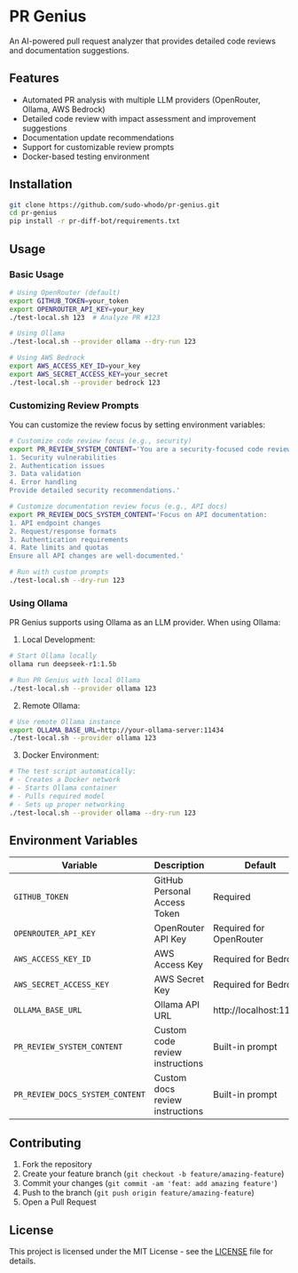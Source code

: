 # PR Genius

An AI-powered pull request analyzer that provides detailed code reviews and documentation suggestions.

## Features

- Automated PR analysis with multiple LLM providers (OpenRouter, Ollama, AWS Bedrock)
- Detailed code review with impact assessment and improvement suggestions
- Documentation update recommendations
- Support for customizable review prompts
- Docker-based testing environment

## Installation

```bash
git clone https://github.com/sudo-whodo/pr-genius.git
cd pr-genius
pip install -r pr-diff-bot/requirements.txt
```

## Usage

### Basic Usage

```bash
# Using OpenRouter (default)
export GITHUB_TOKEN=your_token
export OPENROUTER_API_KEY=your_key
./test-local.sh 123  # Analyze PR #123

# Using Ollama
./test-local.sh --provider ollama --dry-run 123

# Using AWS Bedrock
export AWS_ACCESS_KEY_ID=your_key
export AWS_SECRET_ACCESS_KEY=your_secret
./test-local.sh --provider bedrock 123
```

### Customizing Review Prompts

You can customize the review focus by setting environment variables:

```bash
# Customize code review focus (e.g., security)
export PR_REVIEW_SYSTEM_CONTENT='You are a security-focused code reviewer. Focus on:
1. Security vulnerabilities
2. Authentication issues
3. Data validation
4. Error handling
Provide detailed security recommendations.'

# Customize documentation review focus (e.g., API docs)
export PR_REVIEW_DOCS_SYSTEM_CONTENT='Focus on API documentation:
1. API endpoint changes
2. Request/response formats
3. Authentication requirements
4. Rate limits and quotas
Ensure all API changes are well-documented.'

# Run with custom prompts
./test-local.sh --dry-run 123
```

### Using Ollama

PR Genius supports using Ollama as an LLM provider. When using Ollama:

1. Local Development:

```bash
# Start Ollama locally
ollama run deepseek-r1:1.5b

# Run PR Genius with local Ollama
./test-local.sh --provider ollama 123
```

2. Remote Ollama:

```bash
# Use remote Ollama instance
export OLLAMA_BASE_URL=http://your-ollama-server:11434
./test-local.sh --provider ollama 123
```

3. Docker Environment:

```bash
# The test script automatically:
# - Creates a Docker network
# - Starts Ollama container
# - Pulls required model
# - Sets up proper networking
./test-local.sh --provider ollama --dry-run 123
```

## Environment Variables

| Variable                        | Description                     | Default                 |
| ------------------------------- | ------------------------------- | ----------------------- |
| `GITHUB_TOKEN`                  | GitHub Personal Access Token    | Required                |
| `OPENROUTER_API_KEY`            | OpenRouter API Key              | Required for OpenRouter |
| `AWS_ACCESS_KEY_ID`             | AWS Access Key                  | Required for Bedrock    |
| `AWS_SECRET_ACCESS_KEY`         | AWS Secret Key                  | Required for Bedrock    |
| `OLLAMA_BASE_URL`               | Ollama API URL                  | http://localhost:11434  |
| `PR_REVIEW_SYSTEM_CONTENT`      | Custom code review instructions | Built-in prompt         |
| `PR_REVIEW_DOCS_SYSTEM_CONTENT` | Custom docs review instructions | Built-in prompt         |

## Contributing

1. Fork the repository
2. Create your feature branch (`git checkout -b feature/amazing-feature`)
3. Commit your changes (`git commit -am 'feat: add amazing feature'`)
4. Push to the branch (`git push origin feature/amazing-feature`)
5. Open a Pull Request

## License

This project is licensed under the MIT License - see the [LICENSE](LICENSE) file for details.
